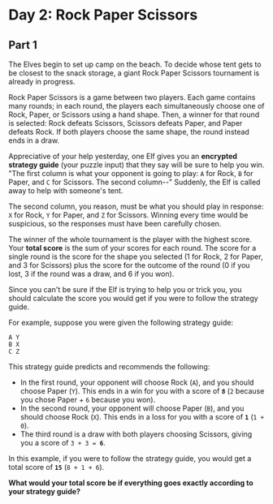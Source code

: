 # Day 2: Rock Paper Scissors

## Part 1

The Elves begin to set up camp on the beach.
To decide whose tent gets to be closest to the snack storage, a giant Rock Paper Scissors tournament is already in progress.

Rock Paper Scissors is a game between two players.
Each game contains many rounds;
in each round, the players each simultaneously choose one of Rock, Paper, or Scissors using a hand shape.
Then, a winner for that round is selected: Rock defeats Scissors, Scissors defeats Paper, and Paper defeats Rock.
If both players choose the same shape, the round instead ends in a draw.

Appreciative of your help yesterday, one Elf gives you an **encrypted strategy guide** (your puzzle input) that they say will be sure to help you win.
"The first column is what your opponent is going to play: `A` for Rock, `B` for Paper, and `C` for Scissors.
The second column--" Suddenly, the Elf is called away to help with someone's tent.

The second column, you reason, must be what you should play in response: `X` for Rock, `Y` for Paper, and `Z` for Scissors.
Winning every time would be suspicious, so the responses must have been carefully chosen.

The winner of the whole tournament is the player with the highest score.
Your **total score** is the sum of your scores for each round.
The score for a single round is the score for the shape you selected (1 for Rock, 2 for Paper, and 3 for Scissors) plus the score for the outcome of the round (0 if you lost, 3 if the round was a draw, and 6 if you won).

Since you can't be sure if the Elf is trying to help you or trick you, you should calculate the score you would get if you were to follow the strategy guide.

For example, suppose you were given the following strategy guide:

```
A Y
B X
C Z
```

This strategy guide predicts and recommends the following:

* In the first round, your opponent will choose Rock (`A`), and you should choose Paper (`Y`). This ends in a win for you with a score of **`8`** (`2` because you chose Paper + `6` because you won).
* In the second round, your opponent will choose Paper (`B`), and you should choose Rock (`X`). This ends in a loss for you with a score of **`1`** (`1 + 0`).
* The third round is a draw with both players choosing Scissors, giving you a score of `3 + 3 = `**`6`**.

In this example, if you were to follow the strategy guide, you would get a total score of **`15`** (`8 + 1 + 6`).

**What would your total score be if everything goes exactly according to your strategy guide?**